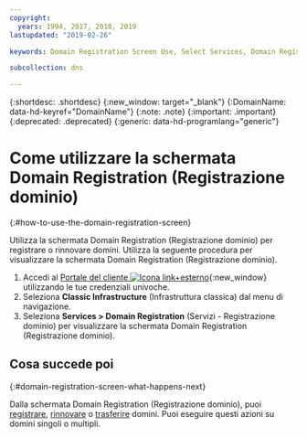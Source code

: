 ```yaml
---
copyright:
  years: 1994, 2017, 2018, 2019
lastupdated: "2019-02-26"

keywords: Domain Registration Screen Use, Select Services, Domain Registration screen

subcollection: dns

---
```


{:shortdesc: .shortdesc}
{:new_window: target="_blank"}
{:DomainName: data-hd-keyref="DomainName"}
{:note: .note}
{:important: .important}
{:deprecated: .deprecated}
{:generic: data-hd-programlang="generic"}

# Come utilizzare la schermata Domain Registration (Registrazione dominio)
{:#how-to-use-the-domain-registration-screen}

Utilizza la schermata Domain Registration (Registrazione dominio) per registrare o rinnovare domini. Utilizza la seguente procedura per visualizzare la schermata Domain Registration (Registrazione dominio).

1. Accedi al [Portale del cliente ![Icona link+esterno](../../icons/launch-glyph.svg "Icona link esterno")](https://{DomainName}/){:new_window} utilizzando le tue credenziali univoche.
1. Seleziona **Classic Infrastructure** (Infrastruttura classica) dal menu di navigazione.
1. Seleziona **Services > Domain Registration** (Servizi - Registrazione dominio) per visualizzare la schermata Domain Registration (Registrazione dominio).

## Cosa succede poi
{:#domain-registration-screen-what-happens-next}

Dalla schermata Domain Registration (Registrazione dominio), puoi [registrare](/docs/infrastructure/dns?topic=dns-register-a-new-domain), [rinnovare](/docs/infrastructure/dns?topic=dns-renew-an-existing-domain) o [trasferire](/docs/infrastructure/dns?topic=dns-transfer-an-existing-domain-to-ibm-cloud) domini. Puoi eseguire questi azioni su domini singoli o multipli.
